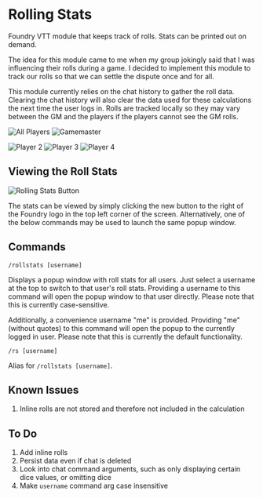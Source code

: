 # Rolling Stats
Foundry VTT module that keeps track of rolls.  Stats can be printed out on demand.

The idea for this module came to me when my group jokingly said that I was influencing their rolls during a game.  I decided to implement this module to track our rolls so that we can settle the dispute once and for all.

This module currently relies on the chat history to gather the roll data.  Clearing the chat history will also clear the data used for these calculations the next time the user logs in.  Rolls are tracked locally so they may vary between the GM and the players if the players cannot see the GM rolls.

![All Players](https://github.com/wgirtain/rolling-stats/images/dialog_all.png?raw=true)
![Gamemaster](https://github.com/wgirtain/rolling-stats/images/dialog_gamemaster.png?raw=true)

![Player 2](https://github.com/wgirtain/rolling-stats/images/dialog_player2.png?raw=true)
![Player 3](https://github.com/wgirtain/rolling-stats/images/dialog_player3.png?raw=true)
![Player 4](https://github.com/wgirtain/rolling-stats/images/dialog_player4.png?raw=true)

## Viewing the Roll Stats
![Rolling Stats Button](https://github.com/wgirtain/rolling-stats/images/rolling_stats_button.png?raw=true)

The stats can be viewed by simply clicking the new button to the right of the Foundry logo in the top left corner of the screen.  Alternatively, one of the below commands may be used to launch the same popup window.

## Commands
```
/rollstats [username]
```
Displays a popup window with roll stats for all users.  Just select a username at the top to switch to that user's roll stats.  Providing a username to this command will open the popup window to that user directly.  Please note that this is currently case-sensitive.

Additionally, a convenience username "me" is provided.  Providing "me" (without quotes) to this command will open the popup to the currently logged in user.  Please note that this is currently the default functionality.

```
/rs [username]
```
Alias for `/rollstats [username]`.

## Known Issues
1. Inline rolls are not stored and therefore not included in the calculation

## To Do
1. Add inline rolls
2. Persist data even if chat is deleted
3. Look into chat command arguments, such as only displaying certain dice values, or omitting dice
4. Make `username` command arg case insensitive

